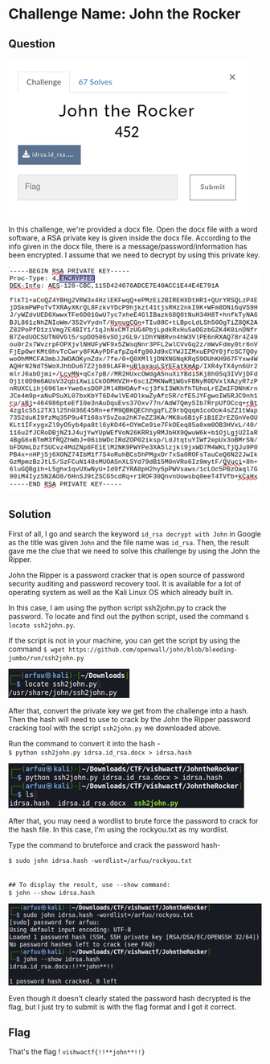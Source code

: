 # Challenge Name: John the Rocker
## Question
![question](Question.png)

In this challenge, we're provided a docx file. Open the docx file with a word software, a RSA private key is given inside the docx file. According to the info given in the docx file, there is a message/password/information has been encrypted. I assume that we need to decrypt by using this private key. 

![img1](questDocx.png)


## Solution
First of all, I go and search the keyword `id_rsa decrypt with John` in Google as the title was given `John` and the file name was `id_rsa`. Then, the result gave me the clue that we need to solve this challenge by using the John the Ripper. 

John the Ripper is a password cracker that is open source of password security auditing and password recovery tool. It is available for a lot of operating system as well as the Kali Linux OS which already built in. 

In this case, I am using the python script ssh2john.py to crack the password. To locate and find out the python script, used the command `$ locate ssh2john.py`. 

If the script is not in your machine, you can get the script by using the command 
`$ wget https://github.com/openwall/john/blob/bleeding-jumbo/run/ssh2john.py` 

![img2](JohnScript.png)


After that, convert the private key we get from the challenge into a hash. Then the hash will need to use to crack by the John the Ripper password cracking tool with the script `ssh2john.py` we downloaded above. 

Run the command to convert it into the hash -  
`$ python ssh2john.py idrsa.id_rsa.docx > idrsa.hash`

![img3](hash.png)


After that, you may need a wordlist to brute force the password to crack for the hash file. In this case, I'm using the rockyou.txt as my wordlist. 

Type the command to bruteforce and crack the password hash-
```
$ sudo john idrsa.hash -wordlist=/arfuu/rockyou.txt


## To display the result, use --show command:
$ john --show idrsa.hash
```

![img4](flag.png)


Even though it doesn't clearly stated the password hash decrypted is the flag, but I just try to submit is with the flag format and I got it correct. 

## Flag
That's the flag !
`
vishwactf{!!**john**!!}
`